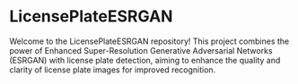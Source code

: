 # LicensePlateESRGAN
Welcome to the LicensePlateESRGAN repository! This project combines the power of Enhanced Super-Resolution Generative Adversarial Networks (ESRGAN) with license plate detection, aiming to enhance the quality and clarity of license plate images for improved recognition.

